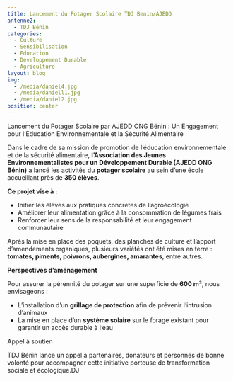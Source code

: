 ```yaml
---
title: Lancement du Potager Scolaire TDJ Benin/AJEDD
antenne2:
  - TDJ Bénin
categories:
  - Culture
  - Sensibilisation
  - Education
  - Developpement Durable
  - Agriculture
layout: blog
img:
  - /media/daniel4.jpg
  - /media/daniell1.jpg
  - /media/daniel2.jpg
position: center
---
```

Lancement du Potager Scolaire par AJEDD ONG Bénin : Un Engagement pour l’Éducation Environnementale et la Sécurité Alimentaire

Dans le cadre de sa mission de promotion de l’éducation environnementale et de la sécurité alimentaire, **l’Association des Jeunes Environnementalistes pour un Développement Durable (AJEDD ONG Bénin)** a lancé les activités du **potager scolaire** au sein d’une école accueillant près de **350 élèves**.

**Ce projet vise à :**

* Initier les élèves aux pratiques concrètes de l’agroécologie
* Améliorer leur alimentation grâce à la consommation de légumes frais
* Renforcer leur sens de la responsabilité et leur engagement communautaire

Après la mise en place des poquets, des planches de culture et l’apport d’amendements organiques, plusieurs variétés ont été mises en terre : **tomates, piments, poivrons, aubergines, amarantes**, entre autres.

**Perspectives d’aménagement**


Pour assurer la pérennité du potager sur une superficie de **600 m²**, nous envisageons :

* L’installation d’un **grillage de protection** afin de prévenir l’intrusion d’animaux
* La mise en place d’un **système solaire** sur le forage existant pour garantir un accès durable à l’eau

Appel à soutien


TDJ Bénin lance un appel à partenaires, donateurs et personnes de bonne volonté pour accompagner cette initiative porteuse de transformation sociale et écologique.DJ